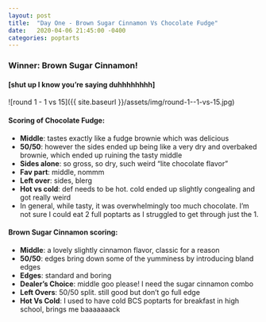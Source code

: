 ```yaml
---
layout: post
title:  "Day One - Brown Sugar Cinnamon Vs Chocolate Fudge"
date:   2020-04-06 21:45:00 -0400
categories: poptarts
---
```


### Winner: Brown Sugar Cinnamon! 
#### [shut up I know you’re saying duhhhhhhhh]

![round 1 - 1 vs 15]({{ site.baseurl }}/assets/img/round-1--1-vs-15.jpg)

#### Scoring of Chocolate Fudge:
 * **Middle**: tastes exactly like a fudge brownie which was delicious
 * **50/50**: however the sides ended up being like a very dry and overbaked brownie, which ended up ruining the tasty middle
 * **Sides alone**: so gross, so dry, such weird “lite chocolate flavor”
 * **Fav part**: middle, nommm
 * **Left over**: sides, blerg
 * **Hot vs cold**: def needs to be hot. cold ended up slightly congealing and got really weird
 * In general, while tasty, it was overwhelmingly too much chocolate. I’m not sure I could eat 2 full poptarts as I struggled to get through just the 1.

#### Brown Sugar Cinnamon scoring:
* **Middle**: a lovely slightly cinnamon flavor, classic for a reason
* **50/50**: edges bring down some of the yumminess by introducing bland edges
* **Edges**: standard and boring
* **Dealer’s Choice**: middle goo please! I need the sugar cinnamon combo
* **Left Overs**: 50/50 split. still good but don’t go full edge
* **Hot Vs Cold**: I used to have cold BCS poptarts for breakfast in high school, brings me baaaaaaack